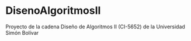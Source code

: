 # DisenoAlgoritmosII
Proyecto de la cadena Diseño de Algoritmos II (CI-5652) de la Universidad Simón Bolívar
